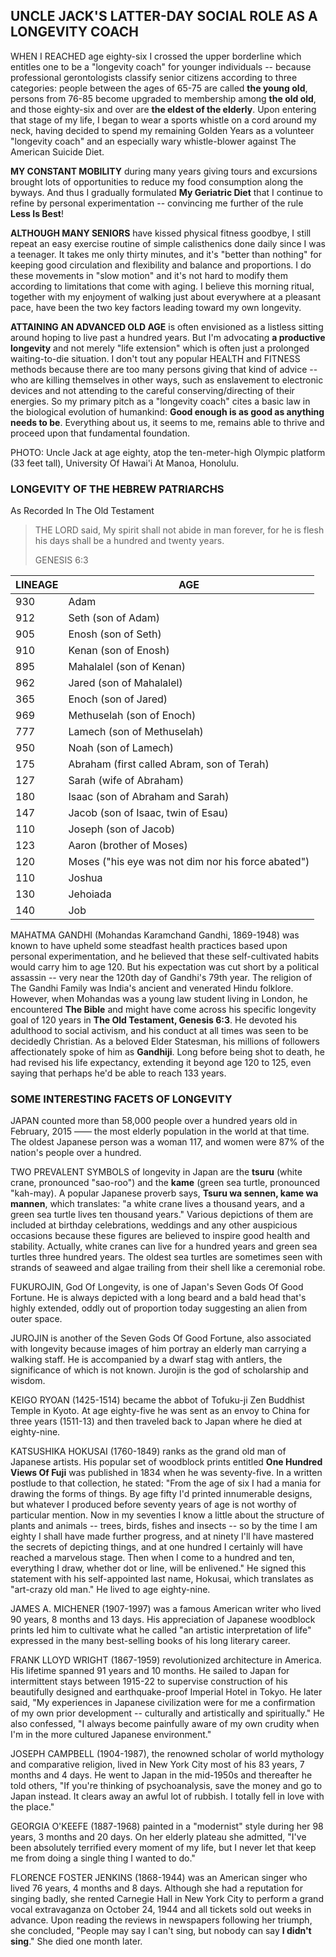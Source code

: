 ## UNCLE JACK'S LATTER-DAY SOCIAL ROLE AS A LONGEVITY COACH

<main>

WHEN I REACHED age eighty-six I crossed the upper borderline which entitles one to be a "longevity coach" for younger individuals -- because professional gerontologists classify senior citizens according to three categories: people between the ages of 65-75 are called __the young old__, persons from 76-85 become upgraded to membership among __the old old__, and those eighty-six and over are __the eldest of the elderly__. Upon entering that stage of my life, I began to wear a sports whistle on a cord around my neck, having decided to spend my remaining Golden Years as a volunteer "longevity coach" and an especially wary whistle-blower against The American Suicide Diet.

**MY CONSTANT MOBILITY** during many years giving tours and excursions brought lots of opportunities to reduce my food consumption along the byways. And thus I gradually formulated **My Geriatric Diet** that I continue to refine by personal experimentation -- convincing me further of the rule __Less Is Best__!

**ALTHOUGH MANY SENIORS** have kissed physical fitness goodbye, I still repeat an easy exercise routine of simple calisthenics done daily since I was a teenager. It takes me only thirty minutes, and it's "better than nothing" for keeping good circulation and flexibility and balance and proportions. I do these movements in "slow motion" and it's not hard to modify them according to limitations that come with aging. I believe this morning ritual, together with my enjoyment of walking just about everywhere at a pleasant pace, have been the two key factors leading toward my own longevity.

**ATTAINING AN ADVANCED OLD AGE** is often envisioned as a listless sitting around hoping to live past a hundred years. But I'm advocating __a productive longevity__ and not merely "life extension" which is often just a prolonged waiting-to-die situation. I don't tout any popular HEALTH and FITNESS methods because there are too many persons giving that kind of advice -- who are killing themselves in other ways, such as enslavement to electronic devices and not attending to the careful conserving/directing of their energies. So my primary pitch as a "longevity coach" cites a basic law in the biological evolution of humankind: __Good enough is as good as anything needs to be__. Everything about us, it seems to me, remains able to thrive and proceed upon that fundamental foundation.

PHOTO: Uncle Jack at age eighty, atop the ten-meter-high Olympic platform (33 feet tall), University Of Hawai'i At Manoa, Honolulu.

<div class="centered">

### LONGEVITY OF THE HEBREW PATRIARCHS 
As Recorded In The Old Testament 

</div>

<blockquote class="centered">

THE LORD said, My spirit shall not abide in man forever, for he is flesh his days shall be a hundred and twenty years.

<footer>GENESIS 6:3</footer>
</blockquote>

<table>
<thead>
<tr>
<th>LINEAGE</th> <th>AGE</th>
</tr>
</thead>

<tr>
<td>930</td> <td>Adam</td>
</tr>

<tr>
<td>912</td> <td>Seth (son of Adam)</td>
</tr>

<tr>
<td>905</td> <td>Enosh (son of Seth)</td>
</tr>

<tr>
<td>910</td> <td>Kenan (son of Enosh)</td>
</tr>

<tr>
<td>895</td> <td>Mahalalel (son of Kenan)</td>
</tr>

<tr>
<td>962</td> <td>Jared (son of Mahalalel)</td>
</tr>

<tr>
<td>365</td> <td>Enoch (son of Jared)</td>
</tr>

<tr>
<td>969</td> <td>Methuselah (son of Enoch)</td>
</tr>

<tr>
<td>777</td> <td>Lamech (son of Methuselah)</td>
</tr>

<tr>
<td>950</td> <td>Noah (son of Lamech)</td>
</tr>

<tr>
<td>175</td> <td>Abraham (first called Abram, son of Terah)</td>
</tr>

<tr>
<td>127</td> <td>Sarah (wife of Abraham)</td>
</tr>

<tr>
<td>180</td> <td>Isaac (son of Abraham and Sarah)</td>
</tr>

<tr>
<td>147</td> <td>Jacob (son of Isaac, twin of Esau)</td>
</tr>
<tr>
<td>110</td> <td>Joseph (son of Jacob)</td>
</tr>

<tr>
<td>123</td> <td>Aaron (brother of Moses)</td>
</tr>

<tr>
<td>120</td> <td>Moses ("his eye was not dim nor his force abated")</td>
</tr>

<tr>
<td>110</td> <td>Joshua</td>
</tr>

<tr>
<td>130</td> <td>Jehoiada</td>
</tr>

<tr>
<td>140</td> <td>Job</td>
</tr>

</table>

<!-- four open circles -->

MAHATMA GANDHI (Mohandas Karamchand Gandhi, 1869-1948) was known to have upheld some steadfast health practices based upon personal experimentation, and he believed that these self-cultivated habits would carry him to age 120. But his expectation was cut short by a political assassin -- very near the 120th day of Gandhi's 79th year. The religion of The Gandhi Family was India's ancient and venerated Hindu folklore. However, when Mohandas was a young law student living in London, he encountered __The Bible__ and might have come across his specific longevity goal of 120 years in __The Old Testament, Genesis 6:3__. He devoted his adulthood to social activism, and his conduct at all times was seen to be decidedly Christian. As a beloved Elder Statesman, his millions of followers affectionately spoke of him as __Gandhiji__. Long before being shot to death, he had revised his life expectancy, extending it beyond age 120 to 125, even saying that perhaps he'd be able to reach 133 years. ​
​
### SOME INTERESTING FACETS OF LONGEVITY

JAPAN counted more than 58,000 people over a hundred years old in February, 2015 —— the most elderly population in the world at that time. The oldest Japanese person was a woman 117, and women were 87% of the nation's people over a hundred.

TWO PREVALENT SYMBOLS of longevity in Japan are the __tsuru__ (white crane, pronounced "sao-roo") and the __kame__ (green sea turtle, pronounced "kah-may). A popular Japanese proverb says, __Tsuru wa sennen, kame wa mannen__, which translates: "a white crane lives a thousand years, and a green sea turtle lives ten thousand years." Various depictions of them are included at birthday celebrations, weddings and any other auspicious occasions because these figures are believed to inspire good health and stability. Actually, white cranes can live for a hundred years and green sea turtles three hundred years. The oldest sea turtles are sometimes seen with strands of seaweed and algae trailing from their shell like a ceremonial robe.

FUKUROJIN, God Of Longevity, is one of Japan's Seven Gods Of Good Fortune. He is always depicted with a long beard and a bald head that's highly extended, oddly out of proportion today suggesting an alien from outer space.

JUROJIN is another of the Seven Gods Of Good Fortune, also associated with longevity because images of him portray an elderly man carrying a walking staff. He is accompanied by a dwarf stag with antlers, the significance of which is not known. Jurojin is the god of scholarship and wisdom.

KEIGO RYOAN (1425-1514) became the abbot of Tofuku-ji Zen Buddhist Temple in Kyoto. At age eighty-five he was sent as an envoy to China for three years (1511-13) and then traveled back to Japan where he died at eighty-nine.

KATSUSHIKA HOKUSAI (1760-1849) ranks as the grand old man of Japanese artists. His popular set of woodblock prints entitled __One Hundred Views Of Fuji__ was published in 1834 when he was seventy-five. In a written postlude to that collection, he stated: "From the age of six I had a mania for drawing the forms of things. By age fifty I'd printed innumerable designs, but whatever I produced before seventy years of age is not worthy of particular mention. Now in my seventies I know a little about the structure of plants and animals -- trees, birds, fishes and insects -- so by the time I am eighty I shall have made further progress, and at ninety I'll have mastered the secrets of depicting things, and at one hundred I certainly will have reached a marvelous stage. Then when I come to a hundred and ten, everything I draw, whether dot or line, will be enlivened." He signed this statement with his self-appointed last name, Hokusai, which translates as "art-crazy old man." He lived to age eighty-nine.

JAMES A. MICHENER (1907-1997) was a famous American writer who lived 90 years, 8 months and 13 days. His appreciation of Japanese woodblock prints led him to cultivate what he called "an artistic interpretation of life" expressed in the many best-selling books of his long literary career.

FRANK LLOYD WRIGHT (1867-1959) revolutionized architecture in America. His lifetime spanned 91 years and 10 months. He sailed to Japan for intermittent stays between 1915-22 to supervise construction of his beautifully designed and earthquake-proof Imperial Hotel in Tokyo. He later said, "My experiences in Japanese civilization were for me a confirmation of my own prior development -- culturally and artistically and spiritually." He also confessed, "I always become painfully aware of my own crudity when I'm in the more cultured Japanese environment."

JOSEPH CAMPBELL (1904-1987), the renowned scholar of world mythology and comparative religion, lived in New York City most of his 83 years, 7 months and 4 days. He went to Japan in the mid-1950s and thereafter he told others, "If you're thinking of psychoanalysis, save the money and go to Japan instead. It clears away an awful lot of rubbish. I totally fell in love with the place."

GEORGIA O'KEEFE (1887-1968) painted in a "modernist" style during her 98 years, 3 months and 20 days. On her elderly plateau she admitted, "I've been absolutely terrified every moment of my life, but I never let that keep me from doing a single thing I wanted to do."

FLORENCE FOSTER JENKINS (1868-1944) was an American singer who lived 76 years, 4 months and 8 days. Although she had a reputation for singing badly, she rented Carnegie Hall in New York City to perform a grand vocal extravaganza on October 24, 1944 and all tickets sold out weeks in advance. Upon reading the reviews in newspapers following her triumph, she concluded, "People may say I can't sing, but nobody can say __I didn't sing__." She died one month later.

<!-- four open circles -->
</main>